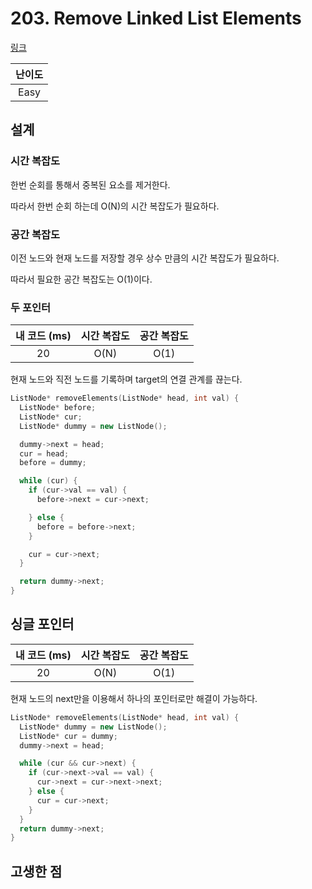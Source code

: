 # 203. Remove Linked List Elements

[링크](https://leetcode.com/problems/remove-linked-list-elements/)

| 난이도 |
| :----: |
|  Easy  |

## 설계

### 시간 복잡도

한번 순회를 통해서 중복된 요소를 제거한다.

따라서 한번 순회 하는데 O(N)의 시간 복잡도가 필요하다.

### 공간 복잡도

이전 노드와 현재 노드를 저장할 경우 상수 만큼의 시간 복잡도가 필요하다.

따라서 필요한 공간 복잡도는 O(1)이다.

### 두 포인터

| 내 코드 (ms) | 시간 복잡도 | 공간 복잡도 |
| :----------: | :---------: | :---------: |
|      20      |    O(N)     |    O(1)     |

현재 노드와 직전 노드를 기록하며 target의 연결 관계를 끊는다.

```cpp
ListNode* removeElements(ListNode* head, int val) {
  ListNode* before;
  ListNode* cur;
  ListNode* dummy = new ListNode();

  dummy->next = head;
  cur = head;
  before = dummy;

  while (cur) {
    if (cur->val == val) {
      before->next = cur->next;

    } else {
      before = before->next;
    }

    cur = cur->next;
  }

  return dummy->next;
}
```

## 싱글 포인터

| 내 코드 (ms) | 시간 복잡도 | 공간 복잡도 |
| :----------: | :---------: | :---------: |
|      20      |    O(N)     |    O(1)     |

현재 노드의 next만을 이용해서 하나의 포인터로만 해결이 가능하다.

```cpp
ListNode* removeElements(ListNode* head, int val) {
  ListNode* dummy = new ListNode();
  ListNode* cur = dummy;
  dummy->next = head;

  while (cur && cur->next) {
    if (cur->next->val == val) {
      cur->next = cur->next->next;
    } else {
      cur = cur->next;
    }
  }
  return dummy->next;
}
```

## 고생한 점
